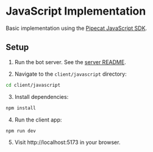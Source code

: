 # JavaScript Implementation

Basic implementation using the [Pipecat JavaScript SDK](https://docs.pipecat.ai/client/js/introduction).

## Setup

1. Run the bot server. See the [server README](../../README).

2. Navigate to the `client/javascript` directory:

```bash
cd client/javascript
```

3. Install dependencies:

```bash
npm install
```

4. Run the client app:

```
npm run dev
```

5. Visit http://localhost:5173 in your browser.
